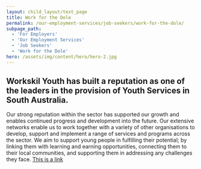 ```yaml
---
layout: child_layout/text_page
title: Work for the Dole
permalink: /our-employment-services/job-seekers/work-for-the-dole/
subpage_path:
  - 'For Employers'
  - 'Our Employment Services'
  - 'Job Seekers'
  - 'Work for the Dole'
hero: /assets/img/content/hero/hero-2.jpg
---
```


## Workskil Youth has built a reputation as one of the leaders in the provision of Youth Services in South Australia.

Our strong reputation within the sector has supported our growth and enables continued progress and development into the future. Our extensive networks enable us to work together with a variety of other organisations to develop, support and implement a range of services and programs across the sector. We aim to support young people in fulfilling their potential; by linking them with learning and earning opportunities, connecting them to their local communities, and supporting them in addressing any challenges they face. [This is a link](/)